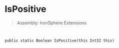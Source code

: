 ﻿

# IsPositive

> Assembly: IronSphere.Extensions



```


public static Boolean IsPositive(this Int32 this)
```